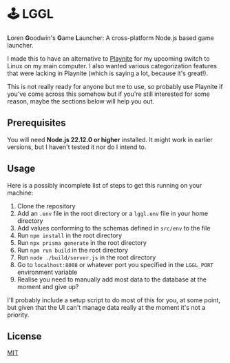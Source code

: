 # 🕹️ LGGL
**L**oren **G**oodwin's **G**ame **L**auncher: A cross-platform Node.js based game launcher.

I made this to have an alternative to [Playnite](https://playnite.link/) for my upcoming switch to Linux on my main computer. I also wanted various categorization features that were lacking in Playnite (which is saying a lot, because it's great!).

This is not really ready for anyone but me to use, so probably use Playnite if you've come across this somehow but if you're still interested for some reason, maybe the sections below will help you out.

## Prerequisites
You will need **Node.js 22.12.0 or higher** installed. It might work in earlier versions, but I haven't tested it nor do I intend to.

## Usage
Here is a possibly incomplete list of steps to get this running on your machine:

1. Clone the repository
2. Add an `.env` file in the root directory or a `lggl.env` file in your home directory
3. Add values conforming to the schemas defined in `src/env` to the file
4. Run `npm install` in the root directory
5. Run `npx prisma generate` in the root directory
6. Run `npm run build` in the root directory
7. Run `node ./build/server.js` in the root directory
8. Go to `localhost:8008` or whatever port you specified in the `LGGL_PORT` environment variable
9. Realise you need to manually add most data to the database at the moment and give up?

I'll probably include a setup script to do most of this for you, at some point, but given that the UI can't manage data really at the moment it's not a priority.

## License
[MIT](https://github.com/duckdotapk/lggl/blob/main/LICENSE.md)